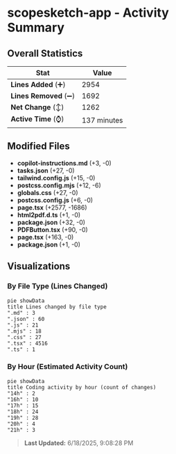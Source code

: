 # scopesketch-app - Activity Summary 

## Overall Statistics

| Stat                   | Value                                                             |
| ---------------------- | ----------------------------------------------------------------- |
| **Lines Added** (➕)   | 2954                                          |
| **Lines Removed** (➖) | 1692                                        |
| **Net Change** (↕)    | 1262                |
| **Active Time** (⌚)   | 137 minutes |


## Modified Files
- **copilot-instructions.md** (+3, -0)
- **tasks.json** (+27, -0)
- **tailwind.config.js** (+15, -0)
- **postcss.config.mjs** (+12, -6)
- **globals.css** (+27, -0)
- **postcss.config.js** (+6, -0)
- **page.tsx** (+2577, -1686)
- **html2pdf.d.ts** (+1, -0)
- **package.json** (+32, -0)
- **PDFButton.tsx** (+90, -0)
- **page.tsx** (+163, -0)
- **package.json** (+1, -0)

## Visualizations

### By File Type (Lines Changed)

```mermaid
pie showData
title Lines changed by file type
".md" : 3
".json" : 60
".js" : 21
".mjs" : 18
".css" : 27
".tsx" : 4516
".ts" : 1
```

### By Hour (Estimated Activity Count)

```mermaid
pie showData
title Coding activity by hour (count of changes)
"14h" : 2
"16h" : 10
"17h" : 15
"18h" : 24
"19h" : 28
"20h" : 4
"21h" : 3
```


> **Last Updated:** 6/18/2025, 9:08:28 PM